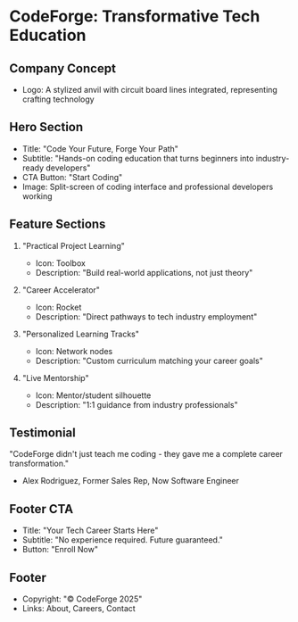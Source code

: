 # CodeForge: Transformative Tech Education

## Company Concept
- Logo: A stylized anvil with circuit board lines integrated, representing crafting technology

## Hero Section
- Title: "Code Your Future, Forge Your Path"
- Subtitle: "Hands-on coding education that turns beginners into industry-ready developers"
- CTA Button: "Start Coding"
- Image: Split-screen of coding interface and professional developers working

## Feature Sections
1. "Practical Project Learning"
   - Icon: Toolbox
   - Description: "Build real-world applications, not just theory"

2. "Career Accelerator"
   - Icon: Rocket
   - Description: "Direct pathways to tech industry employment"

3. "Personalized Learning Tracks"
   - Icon: Network nodes
   - Description: "Custom curriculum matching your career goals"

4. "Live Mentorship"
   - Icon: Mentor/student silhouette
   - Description: "1:1 guidance from industry professionals"

## Testimonial
"CodeForge didn't just teach me coding - they gave me a complete career transformation." 
- Alex Rodriguez, Former Sales Rep, Now Software Engineer

## Footer CTA
- Title: "Your Tech Career Starts Here"
- Subtitle: "No experience required. Future guaranteed."
- Button: "Enroll Now"

## Footer
- Copyright: "© CodeForge 2025"
- Links: About, Careers, Contact
